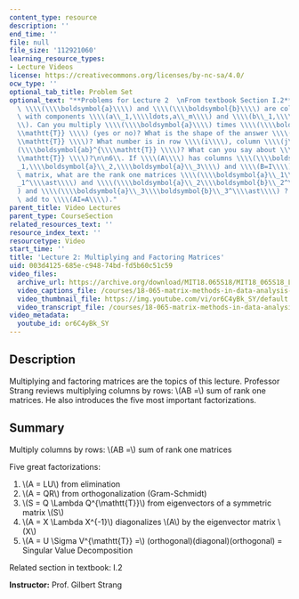 ```yaml
---
content_type: resource
description: ''
end_time: ''
file: null
file_size: '112921060'
learning_resource_types:
- Lecture Videos
license: https://creativecommons.org/licenses/by-nc-sa/4.0/
ocw_type: ''
optional_tab_title: Problem Set
optional_text: "**Problems for Lecture 2  \nFrom textbook Section I.2**\n\n2\\. Suppose\
  \ \\\\(\\\\boldsymbol{a}\\\\) and \\\\(\\\\boldsymbol{b}\\\\) are column vectors\
  \ with components \\\\(a\\_1,\\\\ldots,a\\_m\\\\) and \\\\(b\\_1,\\\\ldots,b\\_p\\\
  \\). Can you multiply \\\\(\\\\boldsymbol{a}\\\\) times \\\\(\\\\boldsymbol{b}^{\\\
  \\mathtt{T}} \\\\) (yes or no)? What is the shape of the answer \\\\(\\\\boldsymbol{ab}^{\\\
  \\mathtt{T}} \\\\)? What number is in row \\\\(i\\\\), column \\\\(j\\\\) of \\\\\
  (\\\\boldsymbol{ab}^{\\\\mathtt{T}} \\\\)? What can you say about \\\\(\\\\boldsymbol{aa}^{\\\
  \\mathtt{T}} \\\\)?\n\n6\\. If \\\\(A\\\\) has columns \\\\(\\\\boldsymbol{a}\\\
  _1,\\\\boldsymbol{a}\\_2,\\\\boldsymbol{a}\\_3\\\\) and \\\\(B=I\\\\) is the identity\
  \ matrix, what are the rank one matrices \\\\(\\\\boldsymbol{a}\\_1\\\\boldsymbol{b}\\\
  _1^\\\\ast\\\\) and \\\\(\\\\boldsymbol{a}\\_2\\\\boldsymbol{b}\\_2^\\\\ast\\\\\
  ) and \\\\(\\\\boldsymbol{a}\\_3\\\\boldsymbol{b}\\_3^\\\\ast\\\\) ? They should\
  \ add to \\\\(AI=A\\\\)."
parent_title: Video Lectures
parent_type: CourseSection
related_resources_text: ''
resource_index_text: ''
resourcetype: Video
start_time: ''
title: 'Lecture 2: Multiplying and Factoring Matrices'
uid: 003d4125-685e-c948-74bd-fd5b60c51c59
video_files:
  archive_url: https://archive.org/download/MIT18.065S18/MIT18_065S18_Lecture02_300k.mp4
  video_captions_file: /courses/18-065-matrix-methods-in-data-analysis-signal-processing-and-machine-learning-spring-2018/e48e96cbcf0257b5bcc5fe7247fb245e_paxLhq30mBo.vtt
  video_thumbnail_file: https://img.youtube.com/vi/or6C4yBk_SY/default.jpg
  video_transcript_file: /courses/18-065-matrix-methods-in-data-analysis-signal-processing-and-machine-learning-spring-2018/3c86d66bbe44c99ffd6d2b63c4b71754_paxLhq30mBo.pdf
video_metadata:
  youtube_id: or6C4yBk_SY
---
```


Description
-----------

Multiplying and factoring matrices are the topics of this lecture. Professor Strang reviews multiplying columns by rows: \\(AB =\\) sum of rank one matrices. He also introduces the five most important factorizations.

Summary
-------

Multiply columns by rows: \\(AB =\\) sum of rank one matrices

Five great factorizations:

1.  \\(A = LU\\) from elimination
2.  \\(A = QR\\) from orthogonalization (Gram-Schmidt)
3.  \\(S = Q \\Lambda Q^{\\mathtt{T}}\\) from eigenvectors of a symmetric matrix \\(S\\)
4.  \\(A = X \\Lambda X^{-1}\\) diagonalizes \\(A\\) by the eigenvector matrix \\(X\\)
5.  \\(A = U \\Sigma V^{\\mathtt{T}} =\\) (orthogonal)(diagonal)(orthogonal) = Singular Value Decomposition

Related section in textbook: I.2

**Instructor:** Prof. Gilbert Strang

